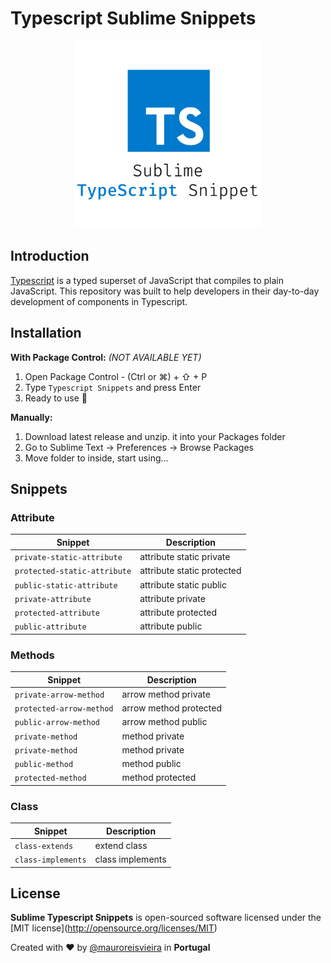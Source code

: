 # Typescript Sublime Snippets

<p align="center"><img src="assets/typescript-logo.png" width="300"/></p>

## Introduction

[Typescript](https://typescriptlang.org/) is a typed superset of JavaScript that compiles to plain JavaScript.
This repository was built to help developers in their day-to-day development of components in Typescript.

## Installation

**With Package Control:** _(NOT AVAILABLE YET)_
1. Open Package Control - (Ctrl or ⌘) + ⇧ + P
2. Type `Typescript Snippets` and press Enter
3. Ready to use 🎉

**Manually:**
1. Download latest release and unzip. it into your Packages folder
2. Go to Sublime Text → Preferences → Browse Packages
3. Move folder to inside, start using...

## Snippets

### Attribute

| Snippet | Description |
| --- | --- |
| `private-static-attribute` | attribute static private |
| `protected-static-attribute` | attribute static protected |
| `public-static-attribute` | attribute static public |
| `private-attribute` | attribute private |
| `protected-attribute` | attribute protected |
| `public-attribute` | attribute public |

### Methods

| Snippet | Description |
| --- | --- |
| `private-arrow-method` | arrow method private |
| `protected-arrow-method` | arrow method protected |
| `public-arrow-method` | arrow method public |
| `private-method` | method private |
| `private-method` | method private |
| `public-method` | method public |
| `protected-method` | method protected

### Class

| Snippet | Description |
| --- | --- |
| `class-extends` | extend class |
| `class-implements` | class implements |


## License

**Sublime Typescript Snippets** is open-sourced software licensed under the \[MIT license\](http://opensource.org/licenses/MIT)

Created with ♥️ by [@mauroreisvieira](https://twitter.com/mauroreisvieira) in **Portugal**
